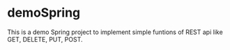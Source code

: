 # demoSpring
This is a demo Spring project to implement simple funtions of REST api like GET, DELETE, PUT, POST.  
